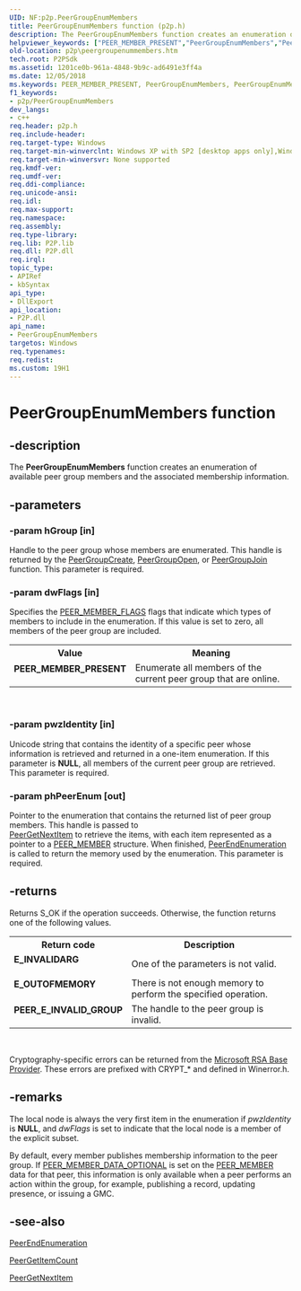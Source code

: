 ```yaml
---
UID: NF:p2p.PeerGroupEnumMembers
title: PeerGroupEnumMembers function (p2p.h)
description: The PeerGroupEnumMembers function creates an enumeration of available peer group members and the associated membership information.
helpviewer_keywords: ["PEER_MEMBER_PRESENT","PeerGroupEnumMembers","PeerGroupEnumMembers function [Peer Networking]","p2p.peergroupenummembers","p2p/PeerGroupEnumMembers"]
old-location: p2p\peergroupenummembers.htm
tech.root: P2PSdk
ms.assetid: 1201ce0b-961a-4848-9b9c-ad6491e3ff4a
ms.date: 12/05/2018
ms.keywords: PEER_MEMBER_PRESENT, PeerGroupEnumMembers, PeerGroupEnumMembers function [Peer Networking], p2p.peergroupenummembers, p2p/PeerGroupEnumMembers
f1_keywords:
- p2p/PeerGroupEnumMembers
dev_langs:
- c++
req.header: p2p.h
req.include-header: 
req.target-type: Windows
req.target-min-winverclnt: Windows XP with SP2 [desktop apps only],Windows XP with SP1 with the Advanced Networking Pack forWindows XP
req.target-min-winversvr: None supported
req.kmdf-ver: 
req.umdf-ver: 
req.ddi-compliance: 
req.unicode-ansi: 
req.idl: 
req.max-support: 
req.namespace: 
req.assembly: 
req.type-library: 
req.lib: P2P.lib
req.dll: P2P.dll
req.irql: 
topic_type:
- APIRef
- kbSyntax
api_type:
- DllExport
api_location:
- P2P.dll
api_name:
- PeerGroupEnumMembers
targetos: Windows
req.typenames: 
req.redist: 
ms.custom: 19H1
---
```


# PeerGroupEnumMembers function


## -description


The <b>PeerGroupEnumMembers</b> function creates an enumeration of available peer group members and the associated membership information.


## -parameters




### -param hGroup [in]

Handle to the peer group whose members are enumerated. This handle is returned by the <a href="https://docs.microsoft.com/windows/desktop/api/p2p/nf-p2p-peergroupcreate">PeerGroupCreate</a>, <a href="https://docs.microsoft.com/windows/desktop/api/p2p/nf-p2p-peergroupopen">PeerGroupOpen</a>, or <a href="https://docs.microsoft.com/windows/desktop/api/p2p/nf-p2p-peergroupjoin">PeerGroupJoin</a> function. This parameter is required.


### -param dwFlags [in]

Specifies the <a href="https://docs.microsoft.com/windows/desktop/api/p2p/ne-p2p-peer_member_flags">PEER_MEMBER_FLAGS</a> flags that indicate which types of members to include in the enumeration. If this value is set to zero, all members of the peer group are included.

<table>
<tr>
<th>Value</th>
<th>Meaning</th>
</tr>
<tr>
<td width="40%"><a id="PEER_MEMBER_PRESENT"></a><a id="peer_member_present"></a><dl>
<dt><b>PEER_MEMBER_PRESENT</b></dt>
</dl>
</td>
<td width="60%">
Enumerate all members of the current peer group that are online.

</td>
</tr>
</table>
 


### -param pwzIdentity [in]

Unicode string that contains the identity of a specific peer whose information is  retrieved and returned in a one-item enumeration. If this parameter is <b>NULL</b>, all members of the current peer group are retrieved. This parameter is required.


### -param phPeerEnum [out]

Pointer to the enumeration that contains the returned list of peer group members. This handle is passed to  
	 <a href="https://docs.microsoft.com/windows/desktop/api/p2p/nf-p2p-peergetnextitem">PeerGetNextItem</a> to retrieve the items, with each item represented as a pointer to a <a href="https://docs.microsoft.com/windows/desktop/api/p2p/ns-p2p-peer_member">PEER_MEMBER</a> structure. When finished, <a href="https://docs.microsoft.com/windows/desktop/api/p2p/nf-p2p-peerendenumeration">PeerEndEnumeration</a> is called to return the memory used by the enumeration. This parameter is required.


## -returns



Returns S_OK  if the operation succeeds. Otherwise, the function returns one of the following values.

<table>
<tr>
<th>Return code</th>
<th>Description</th>
</tr>
<tr>
<td width="40%">
<dl>
<dt><b>E_INVALIDARG</b></dt>
</dl>
</td>
<td width="60%">
One of the parameters is not valid.

</td>
</tr>
<tr>
<td width="40%">
<dl>
<dt><b>E_OUTOFMEMORY</b></dt>
</dl>
</td>
<td width="60%">
There is not enough memory to perform the specified operation.

</td>
</tr>
<tr>
<td width="40%">
<dl>
<dt><b>PEER_E_INVALID_GROUP</b></dt>
</dl>
</td>
<td width="60%">
The handle to the peer group is invalid.

</td>
</tr>
</table>
 

Cryptography-specific errors can be returned from the <a href="https://docs.microsoft.com/windows/desktop/SecCrypto/microsoft-base-cryptographic-provider">Microsoft RSA Base Provider</a>. These errors are prefixed with CRYPT_* and defined in Winerror.h.




## -remarks



The local node is always the very first item in the enumeration if <i>pwzIdentity</i> is <b>NULL</b>, and <i>dwFlags</i> is set to indicate that the local node is a member of the explicit subset.

By default, every member publishes membership information to the peer group. If <a href="https://docs.microsoft.com/windows/desktop/api/p2p/ne-p2p-peer_group_property_flags">PEER_MEMBER_DATA_OPTIONAL</a> is set on the <a href="https://docs.microsoft.com/windows/desktop/api/p2p/ns-p2p-peer_member">PEER_MEMBER</a> data for that peer, this information is only  available when a peer performs an action within the group, for example, publishing a record, updating presence, or issuing a GMC.




## -see-also




<a href="https://docs.microsoft.com/windows/desktop/api/p2p/nf-p2p-peerendenumeration">PeerEndEnumeration</a>



<a href="https://docs.microsoft.com/windows/desktop/api/p2p/nf-p2p-peergetitemcount">PeerGetItemCount</a>



<a href="https://docs.microsoft.com/windows/desktop/api/p2p/nf-p2p-peergetnextitem">PeerGetNextItem</a>
 

 

